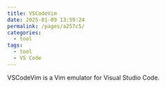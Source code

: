 ```yaml
---
title: VSCodeVim
date: 2025-01-09 13:59:24
permalink: /pages/a257c5/
categories: 
  - tool
tags: 
  - tool
  - VS Code
---
```

VSCodeVim is a Vim emulator for Visual Studio Code.
